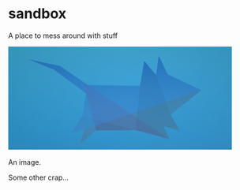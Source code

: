 sandbox
=======

A place to mess around with stuff


![Image ALT text](images/an-image.png "Image title")

An image.

Some other crap...


